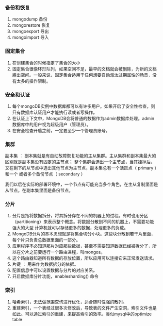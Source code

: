 ### 备份和恢复
1. mongodump 备份
2. mongorestore 恢复
3. mongoexport 导出
4. mongoimport 导入

### 固定集合
1. 在创建集合的时候指定了集合的大小
2. 固定集合很像环形队列，如果空间不足，最早的文档就会被删除，为新的文档腾出空间。一般来说，固定集合适用于任何想要自动淘汰过期属性的场景，没有太多的操作限制。


### 安全和认证
1. 每个mongoDB实例中数据库都可以有许多用户。如果开启了安全性检查，则只有数据库认证用户才能执行读或者写操作。
2. 在认证上下文中，MongoDB会将普通的数据作为admin数据库处理。admin数据库中的用户视为超级用户（管理员）。
3. 在安全检查开启之前，一定要至少一个管理员账号。


### 集群
副本集 ： 副本集就是有自动故障恢复功能的主从集群。主从集群和副本集最大的区别就是副本集没有固定的主节点；
整个集群会选出一个主节点，当其挂掉后，又在剩下的从节点中选出其他节点为主节点。副本集总有一个活跃点（ primary ）和一个
或者多个备份节点（ secondary ）

我们以后在实际的部署环境中，一个节点有可能充当多个角色，在主从复制里面是从节点，在副本集里面是备份节点。

### 分片
1. 分片是指将数据拆分，将其拆分存在不同的机器上的过程。有时也用分区（partitioning）来表示整个概念。将数据分散到不同的机器上，不需要功能强大的大型
计算机就可以存储更多的数据，处理更多的负载。
2. MongoDB分片的基本思想就是将集合切分小块。这些块分散到若干片里面，每个片只负责总数据里面的一部分。
3. 应用程序不必知道那片对应那些数据，甚至不需要知道数据已经被拆分了，所以在分片之前要运行一个路由进程，叫mongos。
4. 这个路由器知道所有数据的存放位置，所以应用可以连接它来正常发送请求。
5. 片键 ： 用来作为数据拆分的依据。
6. 配置信息中可以设置数据与分片的对应关系。
7. 开启数据库分片功能，enablesharding() 命令

### 索引
1. 哈希索引，无法做范围查询进行优化，适合随时性强的散列。
2. 重建索引，一个表经过很多次修改后，导致表的文件产生空洞，索引文件也是如此。可以通过索引的重建，来提高索引的效率。类似mysql中的optimize table